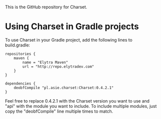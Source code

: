 This is the GitHub repository for Charset.

# Using Charset in Gradle projects

To use Charset in your Gradle project, add the following lines to build.gradle:

    repositories {
        maven {
            name = "Elytra Maven"
            url = "http://repo.elytradev.com"
        }
    }
    
    dependencies {
        deobfCompile "pl.asie.charset:Charset:0.4.2.1"
    }

Feel free to replace 0.4.2.1 with the Charset version you want to use and "api" with the module you want to include. To include multiple modules, just 
copy the "deobfCompile" line multiple times to match.
